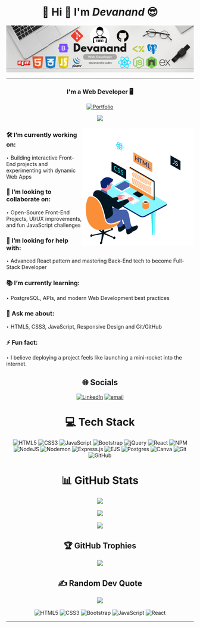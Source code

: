 <h1 align="center">💫 Hi 👋 I'm  <em>Devanand</em>  😎</h1>

<p align="center">
  
  <img src="./assets/Banner.png" alt="Banner"/>
  
</p>

<hr/>

<div align="center">

### **I'm a Web Developer 🖥️**
  
[![Portfolio](https://img.shields.io/badge/Portfolio-Visit%20Now-1abc9c?style=for-the-badge)](https://devanand.is-a.dev)

![](https://komarev.com/ghpvc/?username=Devanand-official&style=for-the-badge)

<img align="right" width="300" src="./assets/Web-Developer.gif" alt="Animation" />

</div>

### 🛠️ I’m currently working on:

‣ Building interactive Front-End projects and experimenting with dynamic Web Apps

### 🤝 I’m looking to collaborate on:

‣ Open-Source Front-End Projects, UI/UX improvements, and fun JavaScript challenges

### 🧠 I’m looking for help with:

‣ Advanced React pattern and mastering Back-End tech to become Full-Stack Developer

### 📚 I’m currently learning:

‣ PostgreSQL, APIs, and modern Web Development best practices

### 💬 Ask me about:

‣ HTML5, CSS3, JavaScript, Responsive Design and Git/GitHub

### ⚡ Fun fact:

‣ I believe deploying a project feels like launching a mini-rocket into the internet.

<div align="center">

## 🌐 Socials

[![LinkedIn](https://img.shields.io/badge/LinkedIn-%230077B5.svg?logo=linkedin&logoColor=white)](https://www.linkedin.com/in/devanand-online/) [![email](https://img.shields.io/badge/Email-D14836?logo=gmail&logoColor=white)](mailto:s.devanand.official@gmail.com)

# 💻 Tech Stack

![HTML5](https://img.shields.io/badge/html5-%23E34F26.svg?style=for-the-badge&logo=html5&logoColor=white) ![CSS3](https://img.shields.io/badge/css3-%231572B6.svg?style=for-the-badge&logo=css3&logoColor=white) ![JavaScript](https://img.shields.io/badge/javascript-%23323330.svg?style=for-the-badge&logo=javascript&logoColor=%23F7DF1E) ![Bootstrap](https://img.shields.io/badge/bootstrap-%238511FA.svg?style=for-the-badge&logo=bootstrap&logoColor=white) ![jQuery](https://img.shields.io/badge/jquery-%230769AD.svg?style=for-the-badge&logo=jquery&logoColor=white) ![React](https://img.shields.io/badge/react-%2320232a.svg?style=for-the-badge&logo=react&logoColor=%2361DAFB) ![NPM](https://img.shields.io/badge/NPM-%23CB3837.svg?style=for-the-badge&logo=npm&logoColor=white) ![NodeJS](https://img.shields.io/badge/node.js-6DA55F?style=for-the-badge&logo=node.js&logoColor=white) ![Nodemon](https://img.shields.io/badge/NODEMON-%23323330.svg?style=for-the-badge&logo=nodemon&logoColor=%BBDEAD) ![Express.js](https://img.shields.io/badge/express.js-%23404d59.svg?style=for-the-badge&logo=express&logoColor=%2361DAFB) ![EJS](https://img.shields.io/badge/ejs-%23B4CA65.svg?style=for-the-badge&logo=ejs&logoColor=black) ![Postgres](https://img.shields.io/badge/postgres-%23316192.svg?style=for-the-badge&logo=postgresql&logoColor=white) ![Canva](https://img.shields.io/badge/Canva-%2300C4CC.svg?style=for-the-badge&logo=Canva&logoColor=white) ![Git](https://img.shields.io/badge/git-%23F05033.svg?style=for-the-badge&logo=git&logoColor=white) ![GitHub](https://img.shields.io/badge/github-%23121011.svg?style=for-the-badge&logo=github&logoColor=white)

<div/>
  
# 📊 GitHub Stats

<div align="center">

![](https://github-readme-stats.vercel.app/api?username=Devanand-official&theme=dark&hide_border=false&include_all_commits=false&count_private=false)

![](https://nirzak-streak-stats.vercel.app/?user=Devanand-official&theme=dark&hide_border=false)

![](https://github-readme-stats.vercel.app/api/top-langs/?username=Devanand-official&theme=dark&hide_border=false&include_all_commits=false&count_private=false&layout=compact)

<div/>

## 🏆 GitHub Trophies

![](https://github-profile-trophy.vercel.app/?username=Devanand-official&theme=radical&no-frame=false&no-bg=true&margin-w=4)

## ✍️ Random Dev Quote

![](https://quotes-github-readme.vercel.app/api?type=horizontal&theme=radical)

![HTML5](https://img.shields.io/badge/HTML5-E34F26.svg?style=for-the-badge&logo=html5&logoColor=white)
![CSS3](https://img.shields.io/badge/CSS3-1572B6.svg?style=for-the-badge&logo=css3&logoColor=white)
![Bootstrap](https://img.shields.io/badge/Bootstrap-7952B3.svg?style=for-the-badge&logo=bootstrap&logoColor=white)
![JavaScript](https://img.shields.io/badge/JavaScript-F7DF1E.svg?style=for-the-badge&logo=javascript&logoColor=black)
![React](https://img.shields.io/badge/React-61DAFB.svg?style=for-the-badge&logo=react&logoColor=black)


---
